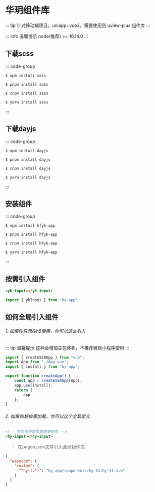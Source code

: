 # 华玥组件库

::: tip
针对移动端项目，uniapp+vue3，需要使用到 uview-plus 组件库
:::

::: info 温馨提示
node(推荐) >= 16.14.0
:::

## 下载scss
::: code-group
```shell [npm]
$ npm install sass
```

```shell [pnpm]
$ pnpm install sass
```

```shell [cnpm]
$ cnpm install sass
```

```shell [yarn]
$ yarn install sass
```
:::

## 下载dayjs
::: code-group
```shell [npm]
$ npm install dayjs
```

```shell [pnpm]
$ pnpm install dayjs
```

```shell [cnpm]
$ cnpm install dayjs
```

```shell [yarn]
$ yarn install dayjs
```
:::

## 安装组件
::: code-group
```shell [npm]
$ npm install hfyk-app
```

```shell [pnpm]
$ pnpm install hfyk-app
```

```shell [cnpm]
$ cnpm install hfyk-app
```

```shell [yarn]
$ yarn install hfyk-app
```
:::

## 按需引入组件

```html
<yk-input></yk-input>
```

```javascript
import { ykInput } from 'hy-app'
```

## 如何全局引入组件

###### 1. 如果你只想在h5使用，你可以这么引入
::: tip 温馨提示
这种会增加主包体积，不推荐微信小程序使用
:::

```ts [./src/main.ts]
import { createSSRApp } from "vue";
import App from "./App.vue";
import { install } from "hy-app";

export function createApp() {
    const app = createSSRApp(App);
    app.use(install);
    return {
        app
    };
}
```

###### 2. 如果你想按需加载。你可以这个全局定义
```html
<!-- 然后在所需页面直接使用 -->
<hy-input></hy-input>
```

> 在pages.json文件引入全局组件库
```json [./src/pages.json]
{
  "easycom": {
    "custom": {
      "^hy-(.*)": "hy-app/components/hy-$1/hy-$1.vue"
    }
  }
}
```
